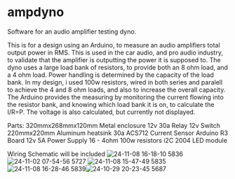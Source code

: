 # ampdyno
Software for an audio amplifier testing dyno.

This is for a design using an Arduino, to measure an audio amplifiers total output power in RMS. This is used in the car audio, and pro audio industry, to validate that the amplifier is outputting the power it is supposed to.
The dyno uses a large load bank of resistors, to provide both an 8 ohm load, and a 4 ohm load. Power handling is determined by the capacity of the load bank. 
In my design, i used 100w resistors, wired in both series and paralell to achieve the 4 and 8 ohm loads, and also to increase the overall capacity.
The Arduino provides the measuring by monitoring the current flowing into the resistor bank, and knowing which load bank it is on, to calculate the I/R=P. The voltage is also calculated, but currently not displayed.

Parts:
320mmx268mmx120mm Metal enclosure 
12v 30a Relay 
12v Switch
220mmx220mm Aluminum heatsink
30a ACS712 Current Sensor
Arduino R3 Board
12v 5A Power Supply
16 - 4ohm 100w resistors
i2C 2004 LED module

Wiring Schematic will be included
![24-11-08 16-18-10 5836](https://github.com/user-attachments/assets/ff974486-0075-41a3-bc1e-0c9c84607b32)
![24-11-02 07-54-56 5727](https://github.com/user-attachments/assets/2f4c98c8-3f28-46d1-af98-09e95a85cc84)
![24-11-08 15-47-49 5835](https://github.com/user-attachments/assets/b4f910eb-31f0-4fbc-ba15-25acce97b041)
![24-11-08 16-28-46 5839](https://github.com/user-attachments/assets/64ecc2cb-3538-45a2-8d09-a35775052235)![24-10-29 20-23-45 5687](https://github.com/user-attachments/assets/6641ba8b-0f3c-4f56-b17c-aedb407fbec4)

